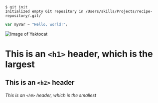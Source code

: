 ```
$ git init
Initialized empty Git repository in /Users/skills/Projects/recipe-repository/.git/
```

``` javascript
var myVar = "Hello, world!";
```


![Image of Yaktocat](https://octodex.github.com/images/yaktocat.png)


# This is an `<h1>` header, which is the largest

## This is an `<h2>` header

###### This is an `<h6>` header, which is the smallest
